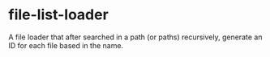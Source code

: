 # file-list-loader
A file loader that after searched in a path (or paths) recursively, generate an ID for each file based in the name.
